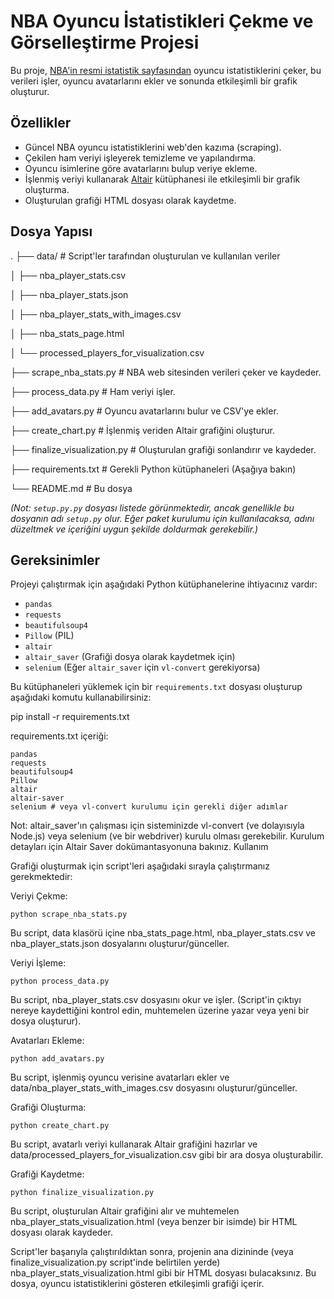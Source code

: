 
# NBA Oyuncu İstatistikleri Çekme ve Görselleştirme Projesi

Bu proje, [NBA'in resmi istatistik sayfasından](https://www.nba.com/stats/players/traditional) oyuncu istatistiklerini çeker, bu verileri işler, oyuncu avatarlarını ekler ve sonunda etkileşimli bir grafik oluşturur.

## Özellikler

-   Güncel NBA oyuncu istatistiklerini web'den kazıma (scraping).
-   Çekilen ham veriyi işleyerek temizleme ve yapılandırma.
-   Oyuncu isimlerine göre avatarlarını bulup veriye ekleme.
-   İşlenmiş veriyi kullanarak [Altair](https://altair-viz.github.io/) kütüphanesi ile etkileşimli bir grafik oluşturma.
-   Oluşturulan grafiği HTML dosyası olarak kaydetme.

## Dosya Yapısı

.
├── data/                     # Script'ler tarafından oluşturulan ve kullanılan veriler

│   ├── nba_player_stats.csv

│   ├── nba_player_stats.json

│   ├── nba_player_stats_with_images.csv

│   ├── nba_stats_page.html

│   └── processed_players_for_visualization.csv


├── scrape_nba_stats.py       # NBA web sitesinden verileri çeker ve kaydeder.

├── process_data.py           # Ham veriyi işler.

├── add_avatars.py            # Oyuncu avatarlarını bulur ve CSV'ye ekler.

├── create_chart.py           # İşlenmiş veriden Altair grafiğini oluşturur.

├── finalize_visualization.py # Oluşturulan grafiği sonlandırır ve kaydeder.

├── requirements.txt          # Gerekli Python kütüphaneleri (Aşağıya bakın)

└── README.md                 # Bu dosya


*(Not: `setup.py.py` dosyası listede görünmektedir, ancak genellikle bu dosyanın adı `setup.py` olur. Eğer paket kurulumu için kullanılacaksa, adını düzeltmek ve içeriğini uygun şekilde doldurmak gerekebilir.)*

## Gereksinimler

Projeyi çalıştırmak için aşağıdaki Python kütüphanelerine ihtiyacınız vardır:

-   `pandas`
-   `requests`
-   `beautifulsoup4`
-   `Pillow` (PIL)
-   `altair`
-   `altair_saver` (Grafiği dosya olarak kaydetmek için)
-   `selenium` (Eğer `altair_saver` için `vl-convert` gerekiyorsa)

Bu kütüphaneleri yüklemek için bir `requirements.txt` dosyası oluşturup aşağıdaki komutu kullanabilirsiniz:


pip install -r requirements.txt

requirements.txt içeriği:

    pandas
    requests
    beautifulsoup4
    Pillow
    altair
    altair-saver
    selenium # veya vl-convert kurulumu için gerekli diğer adımlar

Not: altair_saver'ın çalışması için sisteminizde vl-convert (ve dolayısıyla Node.js) veya selenium (ve bir webdriver) kurulu olması gerekebilir. Kurulum detayları için Altair Saver dokümantasyonuna bakınız.
Kullanım

Grafiği oluşturmak için script'leri aşağıdaki sırayla çalıştırmanız gerekmektedir:

Veriyi Çekme:

    python scrape_nba_stats.py

Bu script, data klasörü içine nba_stats_page.html, nba_player_stats.csv ve nba_player_stats.json dosyalarını oluşturur/günceller.

Veriyi İşleme:

    python process_data.py

Bu script, nba_player_stats.csv dosyasını okur ve işler. (Script'in çıktıyı nereye kaydettiğini kontrol edin, muhtemelen üzerine yazar veya yeni bir dosya oluşturur).

Avatarları Ekleme:


    python add_avatars.py

Bu script, işlenmiş oyuncu verisine avatarları ekler ve data/nba_player_stats_with_images.csv dosyasını oluşturur/günceller.

Grafiği Oluşturma:


    python create_chart.py

Bu script, avatarlı veriyi kullanarak Altair grafiğini hazırlar ve data/processed_players_for_visualization.csv gibi bir ara dosya oluşturabilir.

Grafiği Kaydetme:


    python finalize_visualization.py
Bu script, oluşturulan Altair grafiğini alır ve muhtemelen nba_player_stats_visualization.html (veya benzer bir isimde) bir HTML dosyası olarak kaydeder.


Script'ler başarıyla çalıştırıldıktan sonra, projenin ana dizininde (veya finalize_visualization.py script'inde belirtilen yerde) nba_player_stats_visualization.html gibi bir HTML dosyası bulacaksınız. Bu dosya, oyuncu istatistiklerini gösteren etkileşimli grafiği içerir.
